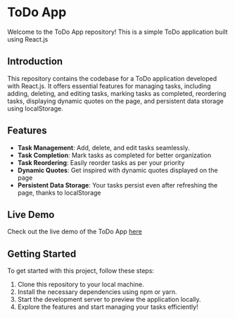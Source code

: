 # ToDo App

Welcome to the ToDo App repository! This is a simple ToDo application built using React.js

## Introduction

This repository contains the codebase for a ToDo application developed with React.js. It offers essential features for managing tasks, including adding, deleting, and editing tasks, marking tasks as completed, reordering tasks, displaying dynamic quotes on the page, and persistent data storage using localStorage.

## Features

- **Task Management**: Add, delete, and edit tasks seamlessly.
- **Task Completion**: Mark tasks as completed for better organization
- **Task Reordering**: Easily reorder tasks as per your priority
- **Dynamic Quotes**: Get inspired with dynamic quotes displayed on the page
- **Persistent Data Storage**: Your tasks persist even after refreshing the page, thanks to localStorage

## Live Demo

Check out the live demo of the ToDo App [here](https://react-to-do-tau-pied.vercel.app/)

## Getting Started

To get started with this project, follow these steps:

1. Clone this repository to your local machine.
2. Install the necessary dependencies using npm or yarn.
3. Start the development server to preview the application locally.
4. Explore the features and start managing your tasks efficiently!

